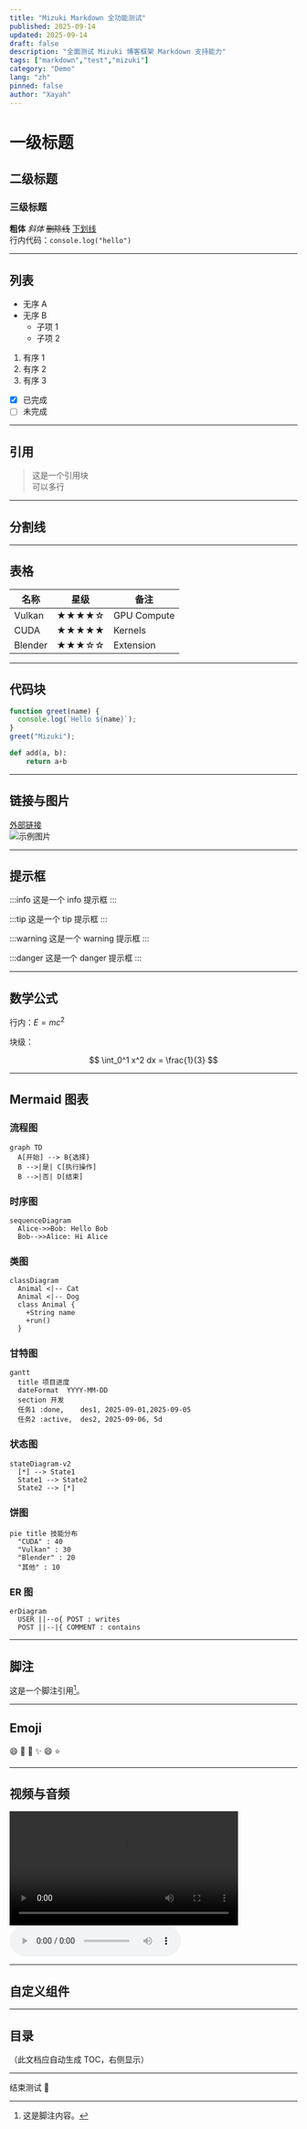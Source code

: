 ```yaml
---
title: "Mizuki Markdown 全功能测试"
published: 2025-09-14
updated: 2025-09-14
draft: false
description: "全面测试 Mizuki 博客框架 Markdown 支持能力"
tags: ["markdown","test","mizuki"]
category: "Demo"
lang: "zh"
pinned: false
author: "Xayah"
---
```


# 一级标题
## 二级标题
### 三级标题

**粗体** *斜体* ~~删除线~~ <u>下划线</u>  
行内代码：`console.log("hello")`

---

## 列表
- 无序 A
- 无序 B
    - 子项 1
    - 子项 2

1. 有序 1
2. 有序 2
3. 有序 3

- [x] 已完成
- [ ] 未完成

---

## 引用
> 这是一个引用块  
> 可以多行

---

## 分割线
---

## 表格

| 名称    | 星级 | 备注        |
|---------|------|-------------|
| Vulkan  | ★★★★☆ | GPU Compute |
| CUDA    | ★★★★★ | Kernels     |
| Blender | ★★★☆☆ | Extension   |

---

## 代码块

```js
function greet(name) {
  console.log(`Hello ${name}`);
}
greet("Mizuki");
```

```python
def add(a, b):
    return a+b
```

---

## 链接与图片
[外部链接](https://github.com/Xayah-Hina)  
![示例图片](/images/1.webp)

---

## 提示框
:::info
这是一个 info 提示框
:::

:::tip
这是一个 tip 提示框
:::

:::warning
这是一个 warning 提示框
:::

:::danger
这是一个 danger 提示框
:::

---

## 数学公式

行内：$E = mc^2$

块级：

$$
\int_0^1 x^2 dx = \frac{1}{3}
$$

---

## Mermaid 图表

### 流程图
```mermaid
graph TD
  A[开始] --> B{选择}
  B -->|是| C[执行操作]
  B -->|否| D[结束]
```

### 时序图
```mermaid
sequenceDiagram
  Alice->>Bob: Hello Bob
  Bob-->>Alice: Hi Alice
```

### 类图
```mermaid
classDiagram
  Animal <|-- Cat
  Animal <|-- Dog
  class Animal {
    +String name
    +run()
  }
```

### 甘特图
```mermaid
gantt
  title 项目进度
  dateFormat  YYYY-MM-DD
  section 开发
  任务1 :done,    des1, 2025-09-01,2025-09-05
  任务2 :active,  des2, 2025-09-06, 5d
```

### 状态图
```mermaid
stateDiagram-v2
  [*] --> State1
  State1 --> State2
  State2 --> [*]
```

### 饼图
```mermaid
pie title 技能分布
  "CUDA" : 40
  "Vulkan" : 30
  "Blender" : 20
  "其他" : 10
```

### ER 图
```mermaid
erDiagram
  USER ||--o{ POST : writes
  POST ||--|{ COMMENT : contains
```

---

## 脚注
这是一个脚注引用[^1]。

[^1]: 这是脚注内容。

---

## Emoji
😄 🎉 🚀 ✨ :smile: :star:

---

## 视频与音频
<video controls width="400" src="/videos/demo.mp4"></video>  
<audio controls src="/audios/demo.mp3"></audio>

---

## 自定义组件
<Badge text="Beta" type="warning" />

---

## 目录
（此文档应自动生成 TOC，右侧显示）

---

结束测试 🎉
